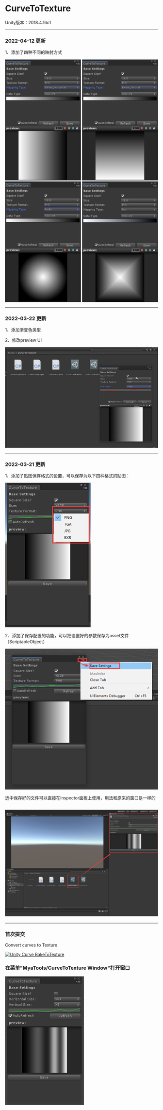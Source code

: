# CurveToTexture

Unity版本：2018.4.16c1

--- 

### 2022-04-12 更新
1、添加了四种不同的映射方式

<img src = "Docs\Images\MappingType1.png" width = "250">
<img src = "Docs\Images\MappingType2.png" width = "250">
<img src = "Docs\Images\MappingType3.png" width = "250">
<img src = "Docs\Images\MappingType4.png" width = "250">

--- 

### 2022-03-22 更新
1、添加渐变色类型

2、修改preview UI

![textureFormatSet](Docs/Images/GradientToTexture.gif)

---

### 2022-03-21 更新




1、添加了贴图保存格式的设置，可以保存为以下四种格式的贴图：

![textureFormatSet](Docs/Images/textureFormatSet.png)

2、添加了保存配置的功能，可以把设置好的参数保存为asset文件（ScriptableObject）

![saveSettings](Docs/Images/saveSettings.png)

选中保存好的文件可以直接在Inspector面板上使用，用法和原来的窗口是一样的

![asset](Docs/Images/asset.png)
---

---

### 首次提交

Convert curves to Texture

[![Unity Curve BakeToTexture](https://res.cloudinary.com/marcomontalbano/image/upload/v1646748045/video_to_markdown/images/youtube--L2Zg-eLo0rg-c05b58ac6eb4c4700831b2b3070cd403.jpg)](https://www.youtube.com/watch?v=L2Zg-eLo0rg "Unity Curve BakeToTexture")


### **在菜单"MyaTools/CurveToTexture Window"打开窗口**

![CurveToTextureWindow](Docs/Images/CurveToTextureWindow.png)

